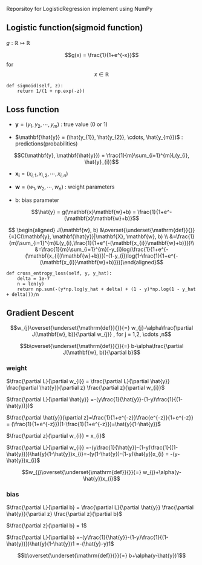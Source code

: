 Reporsitoy for LogisticRegression implement using NumPy

## Logistic function(sigmoid function)
$g:\mathbb{R} \mapsto \mathbb{R}$

$$g(x) = \frac{1}{1+e^{-x}}$$ for $$x\in\mathbb{R}$$
```
def sigmoid(self, z):
    return 1/(1 + np.exp(-z))
```

## Loss function
- $\mathbf{y} = (y_{1}, y_{2}, \cdots,y_{m})$ : true value (0 or 1)

- $\mathbf{\hat{y}} = (\hat{y_{1}}, \hat{y_{2}}, \cdots, \hat{y_{m}})$ : predictions(probabilities)

$$C(\mathbf{y}, \mathbf{\hat{y}}) = \frac{1}{m}\sum_{i=1}^{m}L(y_{i}, \hat{y}_{i})$$

- $\mathbf{x_{i}} = (x_{i, 1}, x_{i, 2}, \cdots, x_{i, n})$

- $\mathbf{w} = (w_{1},w_{2}, \cdots, w_{n})$ : weight parameters

- b: bias parameter

$$\hat{y} = g(\mathbf{x}\mathbf{w}+b) = \frac{1}{1+e^-(\mathbf{x}\mathbf{w}+b)}$$

$$ \begin{aligned} J(\mathbf{w}, b) &\overset{\underset{\mathrm{def}}{}}{=}C(\mathbf{y}, \mathbf{\hat{y}}|\mathbf{X}, \mathbf{w}, b) \\
&=\frac{1}{m}\sum_{i=1}^{m}L(y_{i},\frac{1}{1+e^{-(\mathbf{x_{i}}\mathbf{w}+b)}})\\
&=\frac{1}{m}\sum_{i=1}^{m}[-y_{i}log(\frac{1}{1+e^{-(\mathbf{x_{i}}\mathbf{w}+b)}})-(1-y_{i})log(1-\frac{1}{1+e^{-(\mathbf{x_{i}}\mathbf{w}+b)}})]\end{aligned}$$

```
def cross_entropy_loss(self, y, y_hat):
    delta = 1e-7
    n = len(y)
    return np.sum(-(y*np.log(y_hat + delta) + (1 - y)*np.log(1 - y_hat + delta)))/n
```

## Gradient Descent
$$w_{j}\overset{\underset{\mathrm{def}}{}}{=} w_{j}-\alpha\frac{\partial J(\mathbf{w}, b)}{\partial w_{j}} , for j = 1,2, \cdots ,n$$

$$b\overset{\underset{\mathrm{def}}{}}{=} b-\alpha\frac{\partial J(\mathbf{w}, b)}{\partial b}$$

### weight
$\frac{\partial L}{\partial w_{i}} = \frac{\partial L}{\partial \hat{y}} \frac{\partial \hat{y}}{\partial z} \frac{\partial z}{\partial w_{i}}$

$\frac{\partial L}{\partial \hat{y}} =-(y\frac{1}{\hat{y}}-(1-y)\frac{1}{(1-\hat{y})})$

$\frac{\partial \hat{y}}{\partial z}=\frac{1}{1+e^{-z}}\frac{e^{-z}}{1+e^{-z}} = (\frac{1}{1+e^{-z}})(1-\frac{1}{1+e^{-z}})=\hat{y}(1-\hat{y})$

$\frac{\partial z}{\partial w_{i}} = x_{i}$

$\frac{\partial L}{\partial w_{i}} =-(y\frac{1}{\hat{y}}-(1-y)\frac{1}{(1-\hat{y})})\hat{y}(1-\hat{y})x_{i}=-(y(1-\hat{y})-(1-y)\hat{y})x_{i} = -(y-\hat{y})x_{i}$

$$w_{j}\overset{\underset{\mathrm{def}}{}}{=} w_{j}+\alpha(y-\hat{y})x_{i}$$

### bias
$\frac{\partial L}{\partial b} = \frac{\partial L}{\partial \hat{y}} \frac{\partial \hat{y}}{\partial z} \frac{\partial z}{\partial b}$

$\frac{\partial z}{\partial b} = 1$

$\frac{\partial L}{\partial b} =-(y\frac{1}{\hat{y}}-(1-y)\frac{1}{(1-\hat{y})})\hat{y}(1-\hat{y})1 =-(\hat{y}-y)1$

$$b\overset{\underset{\mathrm{def}}{}}{=} b+\alpha(y-\hat{y})1$$
